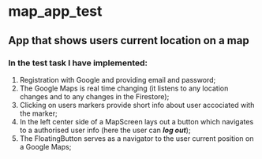 # map_app_test

## App  that shows users current location on a map

### In the test task I have implemented:
 
1. Registration with Google and providing email and password;
2. The Google Maps is real time changing (it listens to any location changes and to any changes in the Firestore);
3. Clicking on users markers provide short info about user accociated with the marker;
4. In the left center side of a MapScreen lays out a button which navigates to a authorised user info (here the user can ***log out***);
5. The FloatingButton serves as a navigator to the user current position on a Google Maps;
